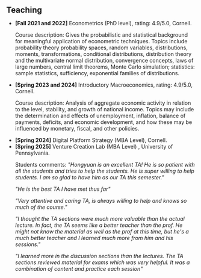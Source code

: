 <h1 id="teaching"></h1>

<h2 style="margin: 100px 0px 10px;">Teaching</h2>

<ul>

<li><strong>[Fall 2021 and 2022]</strong> Econometrics (PhD level), rating: 4.9/5.0, Cornell.</li>	

Course description: Gives the probabilistic and statistical background for meaningful application of econometric techniques. Topics include probability theory probability spaces, random variables, distributions, moments, transformations, conditional distributions, distribution theory and the multivariate normal distribution, convergence concepts, laws of large numbers, central limit theorems, Monte Carlo simulation; statistics: sample statistics, sufficiency, exponential families of distributions.

<li><strong>[Spring 2023 and 2024]</strong> Introductory Macroeconomics, rating: 4.9/5.0, Cornell.</li>	

Course description: Analysis of aggregate economic activity in relation to the level, stability, and growth of national income. Topics may include the determination and effects of unemployment, inflation, balance of payments, deficits, and economic development, and how these may be influenced by monetary, fiscal, and other policies.

<li><strong>[Spring 2024]</strong> Digital Platform Strategy (MBA Level), Cornell.</li>	
<li><strong>[Spring 2025]</strong> Venture Creation Lab (MBA Level) , University of Pennsylvania.</li>	

Students comments:
*"Hongyuan is an excellent TA! He is so patient with all the students and tries to help the students. He is super willing to help students. I
am so glad to have him as our TA this semester."*

*"He is the best TA I have met thus far"*

*"Very attentive and caring TA, is always willing to help and knows so much of the course."*

*"I thought the TA sections were much more valuable than the actual lecture. In fact, the TA seems like a better teacher than the prof. He
might not know the material as well as the prof at this time, but he's a much better teacher and I learned much more from him and his sessions."*

*"I learned more in the discussion sections than the lectures. The TA sections reviewed material for exams which was very helpful. It was
a combination of content and practice each session"*

</ul>
